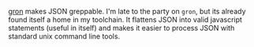 <!--
.. title: gron
.. slug: gron
.. date: 2020-08-09 00:00:00
.. tags: terminal,json
.. category: 
.. link: 
.. description: 
.. type: text
-->

[gron](https://github.com/tomnomnom/gron) makes JSON greppable. I'm late to the party on `gron`, but its already found itself a home in my toolchain. It flattens JSON into valid javascript statements (useful in itself) and makes it easier to process JSON with standard unix command line tools.
